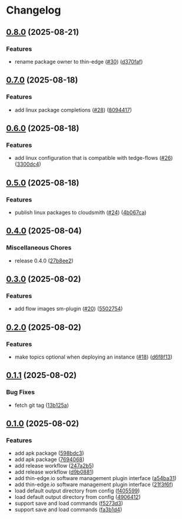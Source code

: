 # Changelog

## [0.8.0](https://github.com/thin-edge/tedge-oscar/compare/v0.7.0...v0.8.0) (2025-08-21)


### Features

* rename package owner to thin-edge ([#30](https://github.com/thin-edge/tedge-oscar/issues/30)) ([d370faf](https://github.com/thin-edge/tedge-oscar/commit/d370faf443285363bbc5853b9560f4575d4cdf2e))

## [0.7.0](https://github.com/thin-edge/tedge-oscar/compare/v0.6.0...v0.7.0) (2025-08-18)


### Features

* add linux package completions ([#28](https://github.com/thin-edge/tedge-oscar/issues/28)) ([8094417](https://github.com/thin-edge/tedge-oscar/commit/80944177333fb46238c22293a4a2cde8f8d1fc8a))

## [0.6.0](https://github.com/thin-edge/tedge-oscar/compare/v0.5.0...v0.6.0) (2025-08-18)


### Features

* add linux configuration that is compatible with tedge-flows ([#26](https://github.com/thin-edge/tedge-oscar/issues/26)) ([3300dc4](https://github.com/thin-edge/tedge-oscar/commit/3300dc45421fbdd2eca1248162114b68e274072c))

## [0.5.0](https://github.com/thin-edge/tedge-oscar/compare/v0.4.0...v0.5.0) (2025-08-18)


### Features

* publish linux packages to cloudsmith ([#24](https://github.com/thin-edge/tedge-oscar/issues/24)) ([4b067ca](https://github.com/thin-edge/tedge-oscar/commit/4b067caf0c371dfce47485668829dd4095c79b86))

## [0.4.0](https://github.com/thin-edge/tedge-oscar/compare/v0.3.0...v0.4.0) (2025-08-04)


### Miscellaneous Chores

* release 0.4.0 ([27b8ee2](https://github.com/thin-edge/tedge-oscar/commit/27b8ee2e7ecf54743c275a2cbb9757992c06ce57))

## [0.3.0](https://github.com/thin-edge/tedge-oscar/compare/v0.2.0...v0.3.0) (2025-08-02)


### Features

* add flow images sm-plugin ([#20](https://github.com/thin-edge/tedge-oscar/issues/20)) ([5502754](https://github.com/thin-edge/tedge-oscar/commit/5502754d1190024408e2d0590502ea07a37941c6))

## [0.2.0](https://github.com/thin-edge/tedge-oscar/compare/v0.1.1...v0.2.0) (2025-08-02)


### Features

* make topics optional when deploying an instance ([#18](https://github.com/thin-edge/tedge-oscar/issues/18)) ([d6f8f13](https://github.com/thin-edge/tedge-oscar/commit/d6f8f1318622599b01151b7753e432d5a8ae7522))

## [0.1.1](https://github.com/thin-edge/tedge-oscar/compare/v0.1.0...v0.1.1) (2025-08-02)


### Bug Fixes

* fetch git tag ([13b125a](https://github.com/thin-edge/tedge-oscar/commit/13b125a556295767cab7ac2a5b2f1305faf837fc))

## [0.1.0](https://github.com/thin-edge/tedge-oscar/compare/v0.0.6...v0.1.0) (2025-08-02)


### Features

* add apk package ([598bdc3](https://github.com/thin-edge/tedge-oscar/commit/598bdc3bce7adb5d020b8a390e1888279e069aa0))
* add apk package ([7694068](https://github.com/thin-edge/tedge-oscar/commit/769406809f79402fe60992a41a5eb1b482af4eef))
* add release workflow ([247a2b5](https://github.com/thin-edge/tedge-oscar/commit/247a2b545f144a9312b8df8bc26f14076edd7ee7))
* add release workflow ([d9b0881](https://github.com/thin-edge/tedge-oscar/commit/d9b0881d38e5298f51050796a7c913da59213699))
* add thin-edge.io software management plugin interface ([a54ba31](https://github.com/thin-edge/tedge-oscar/commit/a54ba313cd90aafefbf36d07f04ea93a3fa9b93c))
* add thin-edge.io software management plugin interface ([21f3f6f](https://github.com/thin-edge/tedge-oscar/commit/21f3f6f3d80c1972a3ae41f61c6747d39c970f7f))
* load default output directory from config ([f405599](https://github.com/thin-edge/tedge-oscar/commit/f4055990c54b92e8098d1b1b070ff90febba36d6))
* load default output directory from config ([4906412](https://github.com/thin-edge/tedge-oscar/commit/4906412c4906303de91ed5d98378e61f9e69d932))
* support save and load commands ([f5273d3](https://github.com/thin-edge/tedge-oscar/commit/f5273d35f1a25c2d2788aa270ea6c978480cce8a))
* support save and load commands ([fa3b1d4](https://github.com/thin-edge/tedge-oscar/commit/fa3b1d490660b1a2147f717e4960e2eb92254ceb))
